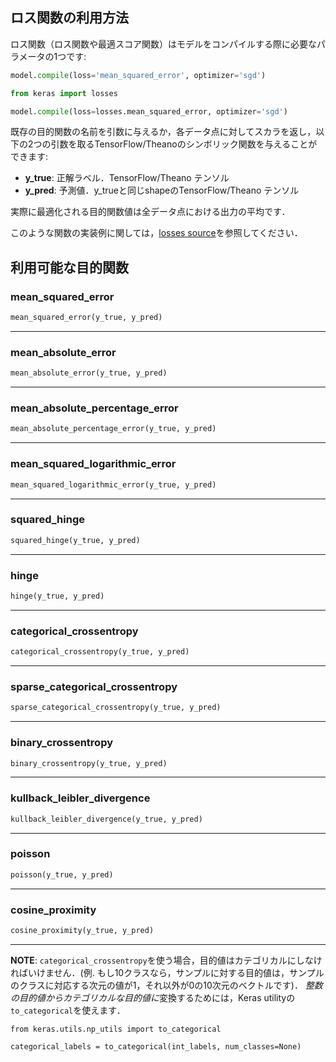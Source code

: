 ## ロス関数の利用方法

ロス関数（ロス関数や最適スコア関数）はモデルをコンパイルする際に必要なパラメータの1つです:

```python
model.compile(loss='mean_squared_error', optimizer='sgd')
```

```python
from keras import losses

model.compile(loss=losses.mean_squared_error, optimizer='sgd')
```

既存の目的関数の名前を引数に与えるか，各データ点に対してスカラを返し，以下の2つの引数を取るTensorFlow/Theanoのシンボリック関数を与えることができます:

- __y_true__: 正解ラベル．TensorFlow/Theano テンソル
- __y_pred__: 予測値．y_trueと同じshapeのTensorFlow/Theano テンソル

実際に最適化される目的関数値は全データ点における出力の平均です．

このような関数の実装例に関しては，[losses source](https://github.com/fchollet/keras/blob/master/keras/losses.py)を参照してください．

## 利用可能な目的関数

### mean_squared_error

```python
mean_squared_error(y_true, y_pred)
```

---

### mean_absolute_error

```python
mean_absolute_error(y_true, y_pred)
```

---

### mean_absolute_percentage_error

```python
mean_absolute_percentage_error(y_true, y_pred)
```

---

### mean_squared_logarithmic_error

```python
mean_squared_logarithmic_error(y_true, y_pred)
```

---

### squared_hinge

```python
squared_hinge(y_true, y_pred)
```

---

### hinge
```python
hinge(y_true, y_pred)
```

---

### categorical_crossentropy

```python
categorical_crossentropy(y_true, y_pred)
```
---

### sparse_categorical_crossentropy

```python
sparse_categorical_crossentropy(y_true, y_pred)
```
---

### binary_crossentropy

```python
binary_crossentropy(y_true, y_pred)
```
---

### kullback_leibler_divergence

```python
kullback_leibler_divergence(y_true, y_pred)
```
---

### poisson

```python
poisson(y_true, y_pred)
```
---

### cosine_proximity

```python
cosine_proximity(y_true, y_pred)
```
---

__NOTE__: `categorical_crossentropy`を使う場合，目的値はカテゴリカルにしなければいけません．(例. もし10クラスなら，サンプルに対する目的値は，サンプルのクラスに対応する次元の値が1，それ以外が0の10次元のベクトルです)．
*整数の目的値からカテゴリカルな目的値に*変換するためには，Keras utilityの`to_categorical`を使えます．

```
from keras.utils.np_utils import to_categorical

categorical_labels = to_categorical(int_labels, num_classes=None)
```
